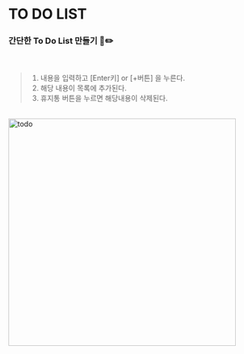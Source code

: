 # TO DO LIST
### 간단한 To Do List 만들기 📔✏️  

<br>

> 1. 내용을 입력하고 [Enter키] or [+버튼] 을 누른다. <br>
> 2. 해당 내용이 목록에 추가된다. <br>
> 3. 휴지통 버튼을 누르면 해당내용이 삭제된다.

<br>
<img width="450" alt="todo" src="https://user-images.githubusercontent.com/68538657/102306804-71205f00-3fa6-11eb-8311-203f36ae3016.png">

